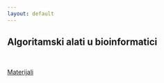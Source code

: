 ```yaml
---
layout: default
---
```


## Algoritamski alati u bioinformatici

<br>

[Materijali](https://drive.google.com/drive/folders/1VdscdR60lIxja9--bwkDR2c7xlU5Afb5)
